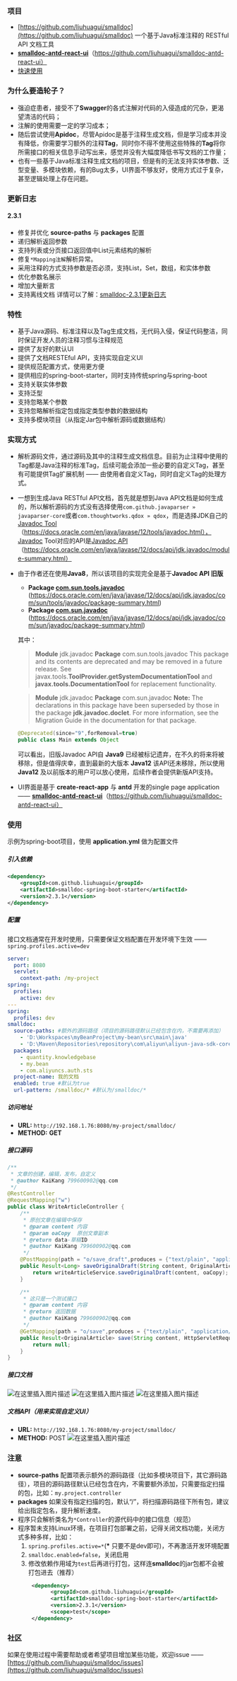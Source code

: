 ### 项目
- [https://github.com/liuhuagui/smalldoc](https://github.com/liuhuagui/smalldoc) 一个基于Java标准注释的 RESTful API 文档工具
-  [**smalldoc-antd-react-ui**](https://github.com/liuhuagui/smalldoc-antd-react-ui)（https://github.com/liuhuagui/smalldoc-antd-react-ui）
- [快速使用](https://github.com/liuhuagui/smalldoc#user-content-%E4%BD%BF%E7%94%A8)
### 为什么要造轮子？
- 强迫症患者，接受不了**Swagger**的各式注解对代码的入侵造成的冗杂，更渴望清洁的代码；
- 注解的使用需要一定的学习成本；
- 随后尝试使用**Apidoc**，尽管Apidoc是基于注释生成文档，但是学习成本并没有降低，你需要学习额外的注释**Tag**，同时你不得不使用这些特殊的**Tag**将你所需接口的相关信息手动写出来，感觉并没有大幅度降低书写文档的工作量；
- 也有一些基于Java标准注释生成文档的项目，但是有的无法支持实体参数、泛型变量、多模块依赖，有的Bug太多，UI界面不够友好，使用方式过于复杂，甚至逻辑处理上存在问题。
### 更新日志
#### 2.3.1
- 修复并优化 **source-paths** 与 **packages** 配置
- 递归解析返回参数
- 支持列表或分页接口返回值中List元素结构的解析
- 修复`*Mapping注解`解析异常。
- 采用注释的方式支持参数是否必须，支持List，Set，数组，和实体参数
- 优化参数名展示
- 增加大量断言
- 支持离线文档
详情可以了解：[smalldoc-2.3.1更新日志](https://github.com/liuhuagui/smalldoc/blob/master/doc/smalldoc-2.3.1.md)
### 特性
- 基于Java源码、标准注释以及Tag生成文档，无代码入侵，保证代码整洁，同时保证开发人员的注释习惯与注释规范
- 提供了友好的默认UI
- 提供了文档RESTEful API，支持实现自定义UI
- 提供规范配置方式，使用更方便
- 提供相应的spring-boot-starter，同时支持传统spring与spring-boot
- 支持关联实体参数
- 支持泛型
- 支持忽略某个参数
- 支持忽略解析指定包或指定类型参数的数据结构
- 支持多模块项目（从指定Jar包中解析源码或数据结构）
### 实现方式
- 解析源码文件，通过源码及其中的注释生成文档信息。目前为止注释中使用的Tag都是Java注释的标准Tag，后续可能会添加一些必要的自定义Tag，甚至有可能提供Tag扩展机制 —— 由使用者自定义Tag，同时自定义Tag的处理方式。
- 一想到生成Java RESTful API文档，首先就是想到Java API文档是如何生成的，所以解析源码的方式没有选择使用`com.github.javaparser » javaparser-core`或者`com.thoughtworks.qdox » qdox`，而是选择JDK自己的[Javadoc Tool](https://docs.oracle.com/en/java/javase/12/tools/javadoc.html) （https://docs.oracle.com/en/java/javase/12/tools/javadoc.html），Javadoc Tool对应的API是[Javadoc API](https://docs.oracle.com/en/java/javase/12/docs/api/jdk.javadoc/module-summary.html)（https://docs.oracle.com/en/java/javase/12/docs/api/jdk.javadoc/module-summary.html）
- 由于作者还在使用**Java8**，所以该项目的实现完全是基于**Javadoc API 旧版**
  - **Package [com.sun.tools.javadoc](https://docs.oracle.com/en/java/javase/12/docs/api/jdk.javadoc/com/sun/tools/javadoc/package-summary.html)**   (https://docs.oracle.com/en/java/javase/12/docs/api/jdk.javadoc/com/sun/tools/javadoc/package-summary.html)
  - **Package [com.sun.javadoc](https://docs.oracle.com/en/java/javase/12/docs/api/jdk.javadoc/com/sun/javadoc/package-summary.html)** (https://docs.oracle.com/en/java/javase/12/docs/api/jdk.javadoc/com/sun/javadoc/package-summary.html)

  其中：
  >**Module** jdk.javadoc
**Package** com.sun.tools.javadoc
This package and its contents are deprecated and may be removed in a future release. See javax.tools.**ToolProvider.getSystemDocumentationTool** and **javax.tools.DocumentationTool** for replacement functionality.
  
  >**Module** jdk.javadoc
**Package** com.sun.javadoc
**Note:** The declarations in this package have been superseded by those in the package **jdk.javadoc.doclet**. For more information, see the Migration Guide in the documentation for that package.
  ```java
  @Deprecated(since="9",forRemoval=true)
  public class Main extends Object
  ```
  可以看出，旧版Javadoc API自 **Java9** 已经被标记遗弃，在不久的将来将被移除，但是值得庆幸，直到最新的大版本 **Java12** 该API还未移除，所以使用 **Java12** 及以前版本的用户可以放心使用，后续作者会提供新版API支持。
 - UI界面是基于 **create-react-app** 与 **antd** 开发的single page application —— 
  [**smalldoc-antd-react-ui**](https://github.com/liuhuagui/smalldoc-antd-react-ui)（https://github.com/liuhuagui/smalldoc-antd-react-ui）
### 使用
示例为spring-boot项目，使用 **application.yml** 做为配置文件
##### 引入依赖
```xml
<dependency>
    <groupId>com.github.liuhuagui</groupId>
    <artifactId>smalldoc-spring-boot-starter</artifactId>
    <version>2.3.1</version>
</dependency>
```
##### 配置
接口文档通常在开发时使用，只需要保证文档配置在开发环境下生效 —— `spring.profiles.active=dev`
```yml
server: 
  port: 8080
  servlet:
    context-path: /my-project
spring: 
  profiles:
    active: dev
---
spring:
  profiles: dev
smalldoc:
  source-paths: #额外的源码路径（项目的源码路径默认已经包含在内，不需要再添加）
    - 'D:\Workspaces\myBeanProject\my-bean\src\main\java'
    - 'D:\Maven\Repositories\repository\com\aliyun\aliyun-java-sdk-core\3.5.0'
  packages:
    - quantity.knowledgebase
    - my.bean
    - com.aliyuncs.auth.sts
  project-name: 我的文档
  enabled: true #默认为true
  url-pattern: /smalldoc/* #默认为/smalldoc/*
```
##### 访问地址
- **URL:** `http://192.168.1.76:8080/my-project/smalldoc/` 
- **METHOD:** **GET**
##### 接口源码
```java
/**
 * 文章的创建，编辑，发布，自定义
 * @author KaiKang 799600902@qq.com
 */
@RestController
@RequestMapping("w")
public class WriteArticleController {
    /**
     * 原创文章在编辑中保存
     * @param content 内容
     * @param oaCopy  原创文章副本
     * @return data-草稿ID
     * @author KaiKang 799600902@qq.com
     */
    @PostMapping(path = "o/save_draft",produces = {"text/plain", "application/json;charset=UTF-8"},consumes = "application/x-www-form-urlencoded")
    public Result<Long> saveOriginalDraft(String content, OriginalArticleCopy oaCopy, HttpServletRequest request) {
        return writeArticleService.saveOriginalDraft(content, oaCopy);
    }

    /**
     * 这只是一个测试接口
     * @param content 内容
     * @return 返回数据
     * @author KaiKang 799600902@qq.com
     */
    @GetMapping(path = "o/save",produces = {"text/plain", "application/json;charset=UTF-8"})
    public Result<OriginalArticle> save(String content, HttpServletRequest request) {
        return null;
    }
}
```
##### 接口文档
![在这里插入图片描述](https://img-blog.csdnimg.cn/20191016163729604.png?x-oss-process=image/watermark,type_ZmFuZ3poZW5naGVpdGk,shadow_10,text_aHR0cHM6Ly9ibG9nLmNzZG4ubmV0L3FxXzMyMzMxMDcz,size_16,color_FFFFFF,t_70)
![在这里插入图片描述](https://img-blog.csdnimg.cn/2019101616375367.png?x-oss-process=image/watermark,type_ZmFuZ3poZW5naGVpdGk,shadow_10,text_aHR0cHM6Ly9ibG9nLmNzZG4ubmV0L3FxXzMyMzMxMDcz,size_16,color_FFFFFF,t_70)
![在这里插入图片描述](https://img-blog.csdnimg.cn/20191016163816357.png?x-oss-process=image/watermark,type_ZmFuZ3poZW5naGVpdGk,shadow_10,text_aHR0cHM6Ly9ibG9nLmNzZG4ubmV0L3FxXzMyMzMxMDcz,size_16,color_FFFFFF,t_70)
##### 文档API（用来实现自定义UI）
- **URL:** `http://192.168.1.76:8080/my-project/smalldoc/` 
- **METHOD:** POST
![在这里插入图片描述](https://img-blog.csdnimg.cn/20191016155016143.png?x-oss-process=image/watermark,type_ZmFuZ3poZW5naGVpdGk,shadow_10,text_aHR0cHM6Ly9ibG9nLmNzZG4ubmV0L3FxXzMyMzMxMDcz,size_16,color_FFFFFF,t_70)
### 注意
- **source-paths** 配置项表示额外的源码路径（比如多模块项目下，其它源码路径），项目的源码路径默认已经包含在内，不需要额外添加，只需要指定扫描的包，比如：`my.project.controller`
- **packages** 如果没有指定扫描的包，默认“/”，将扫描源码路径下所有包，建议给出指定包名，提升解析速度。
- 程序只会解析类名为`*Controller`的源代码中的接口信息（规范）
- 程序暂未支持Linux环境，在项目打包部署之前，记得关闭文档功能，关闭方式多种多样，比如：
  1. `spring.profiles.active=*`(**\*** 只要不是dev即可)，不再激活开发环境配置
  2. `smalldoc.enabled=false`，关闭启用
  3. 修改依赖作用域为`test`后再进行打包，这样连**smalldoc**的jar包都不会被打包进去（推荐）
     ```xml
      <dependency>
			<groupId>com.github.liuhuagui</groupId>
			<artifactId>smalldoc-spring-boot-starter</artifactId>
			<version>2.3.1</version>
			<scope>test</scope>
      </dependency>
       ```
### 社区
如果在使用过程中需要帮助或者希望项目增加某些功能，欢迎issue —— [https://github.com/liuhuagui/smalldoc/issues](https://github.com/liuhuagui/smalldoc/issues)
